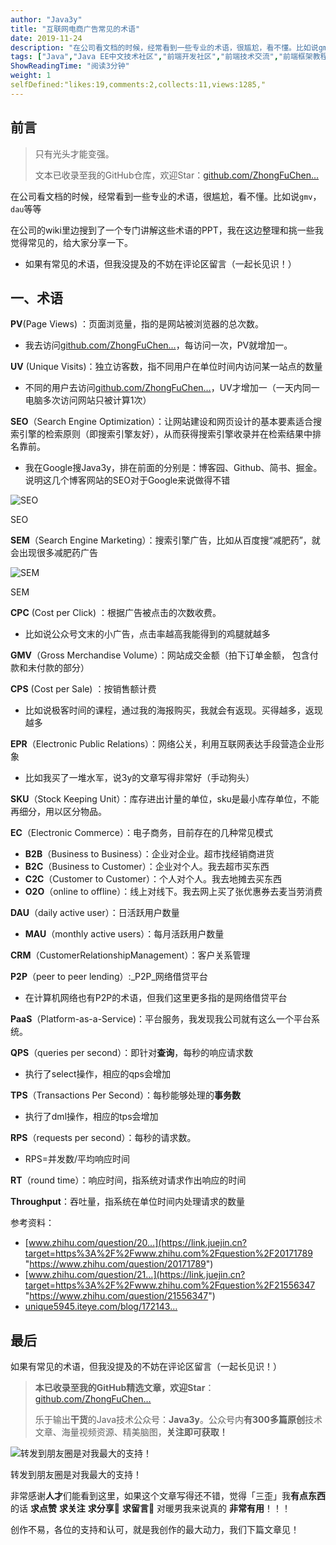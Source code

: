 ```yaml
---
author: "Java3y"
title: "互联网电商广告常见的术语"
date: 2019-11-24
description: "在公司看文档的时候，经常看到一些专业的术语，很尴尬，看不懂。比如说gmv，dau等等 在公司的wiki里边搜到了一个专门讲解这些术语的PPT，我在这边整理和挑一些我觉得常见的，给大家分享一下。 PV(Page Views) ：页面浏览量，指的是网站被浏览器的总次数。 我去访问h…"
tags: ["Java","Java EE中文技术社区","前端开发社区","前端技术交流","前端框架教程","JavaScript 学习资源","CSS 技巧与最佳实践","HTML5 最新动态","前端工程师职业发展","开源前端项目","前端技术趋势"]
ShowReadingTime: "阅读3分钟"
weight: 1
selfDefined:"likes:19,comments:2,collects:11,views:1285,"
---
```

前言
--

> 只有光头才能变强。
> 
> 文本已收录至我的GitHub仓库，欢迎Star：[github.com/ZhongFuChen…](https://link.juejin.cn?target=https%3A%2F%2Fgithub.com%2FZhongFuCheng3y%2F3y "https://github.com/ZhongFuCheng3y/3y")

在公司看文档的时候，经常看到一些专业的术语，很尴尬，看不懂。比如说`gmv`，`dau`等等

在公司的wiki里边搜到了一个专门讲解这些术语的PPT，我在这边整理和挑一些我觉得常见的，给大家分享一下。

*   如果有常见的术语，但我没提及的不妨在评论区留言（一起长见识！）

一、术语
----

**PV**(Page Views) ：页面浏览量，指的是网站被浏览器的总次数。

*   我去访问[github.com/ZhongFuChen…](https://link.juejin.cn?target=https%3A%2F%2Fgithub.com%2FZhongFuCheng3y%2F3y "https://github.com/ZhongFuCheng3y/3y")，每访问一次，PV就增加一。

**UV** (Unique Visits)：独立访客数，指不同用户在单位时间内访问某一站点的数量

*   不同的用户去访问[github.com/ZhongFuChen…](https://link.juejin.cn?target=https%3A%2F%2Fgithub.com%2FZhongFuCheng3y%2F3y "https://github.com/ZhongFuCheng3y/3y")，UV才增加一（一天内同一电脑多次访问网站只被计算1次）

**SEO**（Search Engine Optimization）：让网站建设和网页设计的基本要素适合搜索引擎的检索原则（即搜索引擎友好），从而获得搜索引擎收录并在检索结果中排名靠前。

*   我在Google搜Java3y，排在前面的分别是：博客园、Github、简书、掘金。说明这几个博客网站的SEO对于Google来说做得不错

![SEO](/images/jueJin/16bbcd6afe3dbe3.png "SEO")

SEO

**SEM**（Search Engine Marketing）：搜索引擎广告，比如从百度搜“减肥药”，就会出现很多减肥药广告

![SEM](/images/jueJin/16bbcd79092a035.png "SEM")

SEM

**CPC** (Cost per Click) ：根据广告被点击的次数收费。

*   比如说公众号文末的小广告，点击率越高我能得到的鸡腿就越多

**GMV**（Gross Merchandise Volume）：网站成交金额（拍下订单金额， 包含付款和未付款的部分）

**CPS** (Cost per Sale) ：按销售额计费

*   比如说极客时间的课程，通过我的海报购买，我就会有返现。买得越多，返现越多

**EPR**（Electronic Public Relations）：网络公关，利用互联网表达手段营造企业形象

*   比如我买了一堆水军，说3y的文章写得非常好（手动狗头）

**SKU**（Stock Keeping Unit）：库存进出计量的单位，sku是最小库存单位，不能再细分，用以区分物品。

**EC**（Electronic Commerce）：电子商务，目前存在的几种常见模式

*   **B2B**（Business to Business）：企业对企业。超市找经销商进货
*   **B2C**（Business to Customer）：企业对个人。我去超市买东西
*   **C2C**（Customer to Customer）：个人对个人。我去地摊去买东西
*   **O2O**（online to offline）：线上对线下。我去网上买了张优惠券去麦当劳消费

**DAU**（daily active user）：日活跃用户数量

*   **MAU**（monthly active users）：每月活跃用户数量

**CRM**（CustomerRelationshipManagement）：客户关系管理

**P2P**（peer to peer lending）:_P2P_网络借贷平台

*   在计算机网络也有P2P的术语，但我们这里更多指的是网络借贷平台

**PaaS**（Platform-as-a-Service)：平台服务，我发现我公司就有这么一个平台系统。

**QPS**（queries per second）：即针对**查询**，每秒的响应请求数

*   执行了select操作，相应的qps会增加

**TPS**（Transactions Per Second）：每秒能够处理的**事务数**

*   执行了dml操作，相应的tps会增加

**RPS**（requests per second）：每秒的请求数。

*   RPS=并发数/平均响应时间

**RT**（round time）：响应时间，指系统对请求作出响应的时间

**Throughput**：吞吐量，指系统在单位时间内处理请求的数量

参考资料：

*   [www.zhihu.com/question/20…](https://link.juejin.cn?target=https%3A%2F%2Fwww.zhihu.com%2Fquestion%2F20171789 "https://www.zhihu.com/question/20171789")
*   [www.zhihu.com/question/21…](https://link.juejin.cn?target=https%3A%2F%2Fwww.zhihu.com%2Fquestion%2F21556347 "https://www.zhihu.com/question/21556347")
*   [unique5945.iteye.com/blog/172143…](https://link.juejin.cn?target=https%3A%2F%2Funique5945.iteye.com%2Fblog%2F1721435 "https://unique5945.iteye.com/blog/1721435")

最后
--

如果有常见的术语，但我没提及的不妨在评论区留言（一起长见识！）

> **本已收录至我的GitHub精选文章，欢迎Star**：[github.com/ZhongFuChen…](https://link.juejin.cn?target=https%3A%2F%2Fgithub.com%2FZhongFuCheng3y%2F3y "https://github.com/ZhongFuCheng3y/3y")
> 
> 乐于输出**干货**的Java技术公众号：**Java3y**。公众号内**有300多篇原创**技术文章、海量视频资源、精美脑图，**关注即可获取！**

![转发到朋友圈是对我最大的支持！](/images/jueJin/16e9370fba5cbb6.png "转发到朋友圈是对我最大的支持！")

转发到朋友圈是对我最大的支持！

非常感谢**人才**们能看到这里，如果这个文章写得还不错，觉得「三歪」我**有点东西**的话 **求点赞** **求关注️** **求分享👥** **求留言💬** 对暖男我来说真的 **非常有用**！！！

创作不易，各位的支持和认可，就是我创作的最大动力，我们下篇文章见！